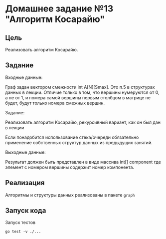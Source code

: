 # Домашнее задание №13 "Алгоритм Косарайю"

## Цель

Реализовать алгоритм Косарайю.

## Задание

Входные данные:

Граф задан вектором смежности int A[N][Smax]. Это п.5 в структурах данных в лекции. 
Отличие только в том, что вершины нумеруются от 0, а не от 1, и номера самой вершины первым 
столбцом в матрице не будет, будут только номера смежных вершин.

Задание:

Реализовать алгоритм Косарайю, рекурсивный вариант, как он был дан в лекции

Если понадобится использование стека/очереди обязательно применение собственных структур данных
из предыдущих занятий.

Выходные данные:

Результат должен быть представлен в виде массива int[] component где элемент с номером 
вершины содержит номер компонента.

## Реализация

Алгоритмы и структуры данных реализованы в пакете `graph`

## Запуск кода

Запуск тестов

```shell
go test -v ./...
```
